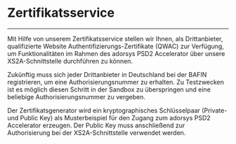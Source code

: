 # Zertifikatsservice

---

Mit Hilfe von unserem Zertifikatsservice stellen wir Ihnen, als Drittanbieter, qualifizierte Website Authentifizierungs-Zertifikate (QWAC) zur Verfügung, um Funktionalitäten im Rahmen des adorsys PSD2 Accelerator über unsere XS2A-Schnittstelle durchführen zu können.

Zukünftig muss sich jeder Drittanbieter in Deutschland bei der BAFIN registrieren, um eine Authorisierungsnummer zu erhalten. Zu Testzwecken ist es möglich diesen Schritt in der Sandbox zu überspringen und eine beliebige Authorisierungsnummer zu vergeben.

Der Zertifikatsgenerator wird ein kryptographisches Schlüsselpaar (Private- und Public Key) als Musterbeispiel für den Zugang zum adorsys PSD2 Accelerator erzeugen. Der Public Key muss anschließend zur Authorisierung bei der XS2A-Schnittstelle verwendet werden.
